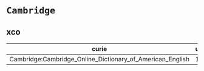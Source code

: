 # `Cambridge`

## xco

| curie                                                     |   usages | nodes                                             |
|-----------------------------------------------------------|----------|---------------------------------------------------|
| Cambridge:Cambridge_Online_Dictionary_of_American_English |        1 | [XCO:0000318](https://bioregistry.io/XCO:0000318) |

